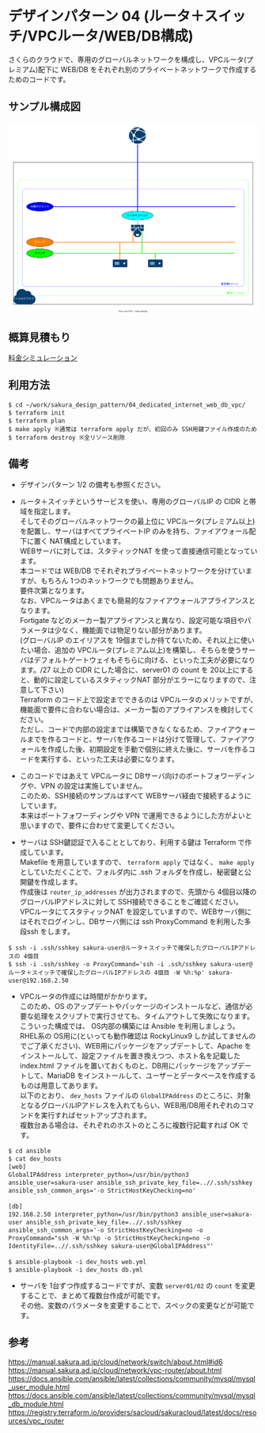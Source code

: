 # デザインパターン 04 (ルータ＋スイッチ/VPCルータ/WEB/DB構成)
さくらのクラウドで、専用のグローバルネットワークを構成し、VPCルータ(プレミアム)配下に WEB/DB をそれぞれ別のプライベートネットワークで作成するためのコードです。  

## サンプル構成図
![](img/sample_04.drawio.svg)

## 概算見積もり
[料金シミュレーション](https://cloud.sakura.ad.jp/payment/simulation/#/?state=e3N6OiJ0azFiIixzdDp7InVuaXQiOiJtb250aGx5IiwidmFsdWUiOjF9LHNpOiIiLGl0OntzZTpbe3A6MSxxOjEsZGk6W3twOjUscToxfV0sIm9zIjpudWxsLGxhOm51bGwsd2E6bnVsbCxpcGhvOmZhbHNlfSx7cDoxLHE6MSxkaTpbe3A6NSxxOjF9XSwib3MiOm51bGwsbGE6bnVsbCx3YTpudWxsLGlwaG86ZmFsc2V9XSxzdzpbe3A6MSxxOjJ9XSxybzpbe3A6MSxxOjEsImlwIjp7cDoxLHE6MX19XSx2cDpbe3A6MixxOjEsd2E6bnVsbH1dfX0=)

## 利用方法
```
$ cd ~/work/sakura_design_pattern/04_dedicated_internet_web_db_vpc/
$ terraform init
$ terraform plan
$ make apply ※通常は terraform apply だが、初回のみ SSH用鍵ファイル作成のため
$ terraform destroy ※全リソース削除
```

## 備考
* デザインパターン 1/2 の備考も参照ください。

* ルータ＋スイッチというサービスを使い、専用のグローバルIP の CIDR と帯域を指定します。  
そしてそのグローバルネットワークの最上位に VPCルータ(プレミアム以上)を配置し、サーバはすべてプライベートIP のみを持ち、ファイアウォール配下に置く NAT構成としています。  
WEBサーバに対しては、スタティックNAT を使って直接通信可能となっています。   
本コードでは WEB/DB でそれぞれプライベートネットワークを分けていますが、もちろん 1つのネットワークでも問題ありません。  
要件次第となります。  
なお、VPCルータはあくまでも簡易的なファイアウォールアプライアンスとなります。  
Fortigate などのメーカー製アプライアンスと異なり、設定可能な項目やパラメータは少なく、機能面では物足りない部分があります。  
(グローバルIP のエイリアスを 19個までしか持てないため、それ以上に使いたい場合、追加の VPCルータ(プレミアム以上)を構築し、そちらを使うサーバはデフォルトゲートウェイもそちらに向ける、といった工夫が必要になります。/27 以上の CIDR にした場合に、server01 の count を 20以上にすると、動的に設定しているスタティックNAT 部分がエラーになりますので、注意して下さい)  
Terraform のコード上で設定までできるのは VPCルータのメリットですが、機能面で要件に合わない場合は、メーカー製のアプライアンスを検討してください。  
ただし、コードで内部の設定までは構築できなくなるため、ファイアウォールまでを作るコードと、サーバを作るコードは分けて管理して、ファイアウォールを作成した後、初期設定を手動で個別に終えた後に、サーバを作るコードを実行する、といった工夫は必要になります。  

* このコードではあえて VPCルータに DBサーバ向けのポートフォワーディングや、VPN の設定は実施していません。  
このため、SSH接続のサンプルはすべて WEBサーバ経由で接続するようにしています。  
本来はポートフォワーディングや VPN で運用できるようにした方がよいと思いますので、要件に合わせて変更してください。  

* サーバは SSH鍵認証で入ることとしており、利用する鍵は Terraform で作成しています。  
Makefile を用意していますので、 `terraform apply` ではなく、 `make apply` としていただくことで、フォルダ内に .ssh フォルダを作成し、秘密鍵と公開鍵を作成します。  
作成後は `router_ip_addresses` が出力されますので、先頭から 4個目以降のグローバルIPアドレスに対して SSH接続できることをご確認ください。  
VPCルータにてスタティックNAT を設定していますので、WEBサーバ側にはそれでログインし、DBサーバ側には ssh ProxyCommand を利用した多段ssh をします。
```
$ ssh -i .ssh/sshkey sakura-user@ルータ＋スイッチで確保したグローバルIPアドレスの 4個目
$ ssh -i .ssh/sshkey -o ProxyCommand='ssh -i .ssh/sshkey sakura-user@ルータ＋スイッチで確保したグローバルIPアドレスの 4個目 -W %h:%p' sakura-user@192.168.2.50
```

* VPCルータの作成には時間がかかります。  
このため、OS のアップデートやパッケージのインストールなど、通信が必要な処理をスクリプトで実行させても、タイムアウトして失敗になります。  
こういった構成では、 OS内部の構築には Ansible を利用しましょう。  
RHEL系の OS用に(といっても動作確認は RockyLinux9 しか試してませんのでご了承ください)、WEB用にパッケージをアップデートして、Apache をインストールして、設定ファイルを置き換えつつ、ホスト名を記載した index.html ファイルを置いておくものと、DB用にパッケージをアップデートして、MariaDB をインストールして、ユーザーとデータベースを作成するものは用意してあります。  
以下のとおり、 `dev_hosts` ファイルの `GlobalIPAddress` のところに、対象となるグローバルIPアドレスを入れてもらい、WEB用/DB用それぞれのコマンドを実行すればセットアップされます。  
複数台ある場合は、それぞれのホストのところに複数行記載すれば OK です。  
```
$ cd ansible
$ cat dev_hosts
[web]
GlobalIPAddress interpreter_python=/usr/bin/python3 ansible_user=sakura-user ansible_ssh_private_key_file=..//.ssh/sshkey ansible_ssh_common_args='-o StrictHostKeyChecking=no'

[db]
192.168.2.50 interpreter_python=/usr/bin/python3 ansible_user=sakura-user ansible_ssh_private_key_file=..//.ssh/sshkey ansible_ssh_common_args='-o StrictHostKeyChecking=no -o ProxyCommand="ssh -W %h:%p -o StrictHostKeyChecking=no -o IdentityFile=..//.ssh/sshkey sakura-user@GlobalIPAddress"'

$ ansible-playbook -i dev_hosts web.yml
$ ansible-playbook -i dev_hosts db.yml
```

* サーバを 1台ずつ作成するコードですが、変数 `server01/02` の `count` を変更することで、まとめて複数台作成が可能です。  
その他、変数のパラメータを変更することで、スペックの変更などが可能です。  

## 参考
https://manual.sakura.ad.jp/cloud/network/switch/about.html#id6  
https://manual.sakura.ad.jp/cloud/network/vpc-router/about.html  
https://docs.ansible.com/ansible/latest/collections/community/mysql/mysql_user_module.html  
https://docs.ansible.com/ansible/latest/collections/community/mysql/mysql_db_module.html  
https://registry.terraform.io/providers/sacloud/sakuracloud/latest/docs/resources/vpc_router  
